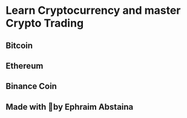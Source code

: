 #  Learn Cryptocurrency and master Crypto Trading

## Bitcoin

## Ethereum

## Binance Coin

## Made with 🤍by Ephraim Abstaina
